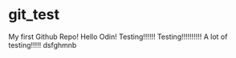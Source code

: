 # git_test
My first Github Repo!
Hello Odin!
Testing!!!!!!
Testing!!!!!!!!!!
A lot of testing!!!!!
dsfghmnb
